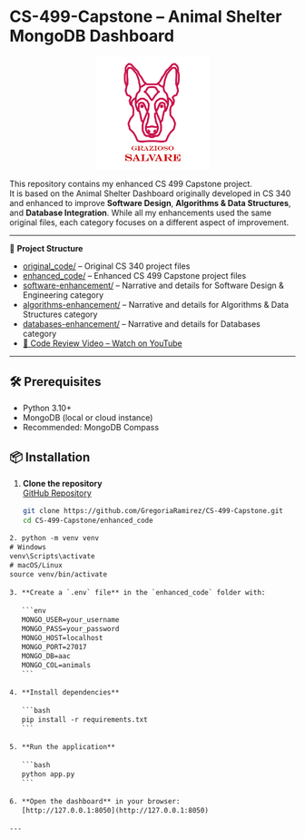 # CS-499-Capstone – Animal Shelter MongoDB Dashboard

<p align="center">
  <img src="data/Grazioso%20Salvare%20Logo.png" alt="Grazioso Salvare Logo" width="200">
</p>

This repository contains my enhanced CS 499 Capstone project.  
It is based on the Animal Shelter Dashboard originally developed in CS 340 and enhanced to improve **Software Design**, **Algorithms & Data Structures**, and **Database Integration**. While all my enhancements used the same original files, each category focuses on a different aspect of improvement.

---


📂 **Project Structure**

- [original\_code/](https://github.com/GregoriaRamirez/CS-499-Capstone/tree/main/original_code) – Original CS 340 project files
- [enhanced\_code/](https://github.com/GregoriaRamirez/CS-499-Capstone/tree/main/enhanced) – Enhanced CS 499 Capstone project files
- [software-enhancement/](https://github.com/GregoriaRamirez/CS-499-Capstone/blob/main/narratives/Software/README.md) – Narrative and details for Software Design & Engineering category  
- [algorithms-enhancement/](https://github.com/GregoriaRamirez/CS-499-Capstone/blob/main/narratives/algorithms/README.md) – Narrative and details for Algorithms & Data Structures category  
- [databases-enhancement/](https://github.com/GregoriaRamirez/CS-499-Capstone/blob/main/narratives/Databases/README.md) – Narrative and details for Databases category  
 - [🎥 Code Review Video – Watch on YouTube](https://www.youtube.com/watch?v=DXgBW47WSRQ)

---
## 🛠️ Prerequisites
- Python 3.10+
- MongoDB (local or cloud instance)
- Recommended: MongoDB Compass


## 📦 Installation

1. **Clone the repository**  
   [GitHub Repository](https://github.com/GregoriaRamirez/CS-499-Capstone)  
   ```bash
   git clone https://github.com/GregoriaRamirez/CS-499-Capstone.git
   cd CS-499-Capstone/enhanced_code
````
2. python -m venv venv
# Windows
venv\Scripts\activate
# macOS/Linux
source venv/bin/activate

3. **Create a `.env` file** in the `enhanced_code` folder with:

   ```env
   MONGO_USER=your_username
   MONGO_PASS=your_password
   MONGO_HOST=localhost
   MONGO_PORT=27017
   MONGO_DB=aac
   MONGO_COL=animals
   ```

4. **Install dependencies**

   ```bash
   pip install -r requirements.txt
   ```

5. **Run the application**

   ```bash
   python app.py
   ```

6. **Open the dashboard** in your browser:
   [http://127.0.0.1:8050](http://127.0.0.1:8050)

---

